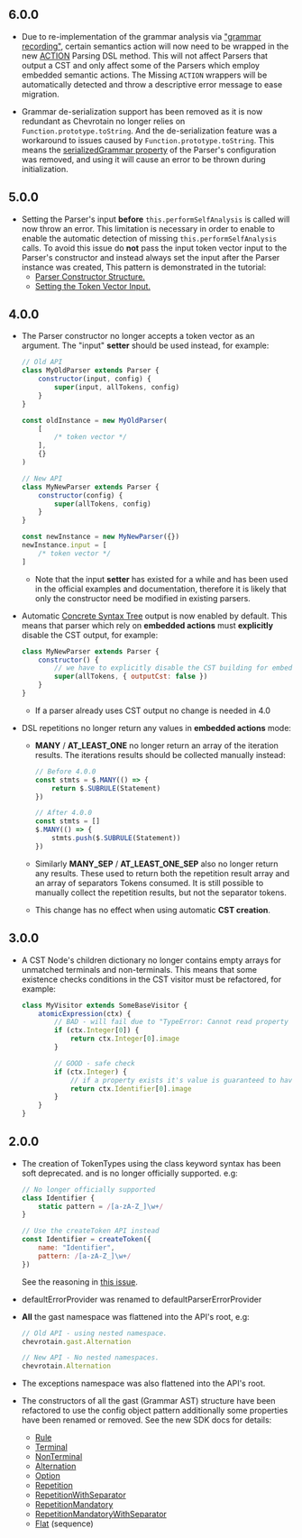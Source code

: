 ## 6.0.0

-   Due to re-implementation of the grammar analysis via ["grammar recording"](../guide/internals.md#grammar-recording), certain semantics action
    will now need to be wrapped in the new [ACTION](https://sap.github.io/chevrotain/documentation/6_0_0/classes/baseparser.html#action) Parsing
    DSL method. This will not affect Parsers that output a CST and only affect some of the Parsers which employ embedded semantic actions.
    The Missing `ACTION` wrappers will be automatically detected and throw a descriptive error message to ease migration.

-   Grammar de-serialization support has been removed as it is now redundant as Chevrotain no longer relies on `Function.prototype.toString`.
    And the de-serialization feature was a workaround to issues caused by `Function.prototype.toString`.
    This means the [serializedGrammar property](https://sap.github.io/chevrotain/documentation/5_0_0/interfaces/iparserconfig.html#serializedgrammar)
    of the Parser's configuration was removed, and using it will cause an error to be thrown during initialization.

## 5.0.0

-   Setting the Parser's input **before** `this.performSelfAnalysis` is called will now throw an error.
    This limitation is necessary in order to enable to enable the automatic detection of missing `this.performSelfAnalysis` calls.
    To avoid this issue do **not** pass the input token vector input to the Parser's constructor and instead always set the input
    after the Parser instance was created, This pattern is demonstrated in the tutorial:
    -   [Parser Constructor Structure.](../tutorial/step2_parsing.md#structure)
    -   [Setting the Token Vector Input.](../tutorial/step2_parsing.md#usage)

## 4.0.0

-   The Parser constructor no longer accepts a token vector as an argument.
    The "input" **setter** should be used instead, for example:

    ```javascript
    // Old API
    class MyOldParser extends Parser {
        constructor(input, config) {
            super(input, allTokens, config)
        }
    }

    const oldInstance = new MyOldParser(
        [
            /* token vector */
        ],
        {}
    )

    // New API
    class MyNewParser extends Parser {
        constructor(config) {
            super(allTokens, config)
        }
    }

    const newInstance = new MyNewParser({})
    newInstance.input = [
        /* token vector */
    ]
    ```

    -   Note that the input **setter** has existed for a while and has been used
        in the official examples and documentation, therefore it is likely that
        only the constructor need be modified in existing parsers.

-   Automatic [Concrete Syntax Tree](https://sap.github.io/chevrotain/docs/guide/concrete_syntax_tree.html) output is now enabled by default.
    This means that parser which rely on **embedded actions** must **explicitly** disable
    the CST output, for example:

    ```javascript
    class MyNewParser extends Parser {
        constructor() {
            // we have to explicitly disable the CST building for embedded actions to work.
            super(allTokens, { outputCst: false })
        }
    }
    ```

    -   If a parser already uses CST output no change is needed in 4.0

-   DSL repetitions no longer return any values in **embedded actions** mode:

    -   **MANY** / **AT_LEAST_ONE** no longer return an array of the iteration results.
        The iterations results should be collected manually instead:

        ```javascript
        // Before 4.0.0
        const stmts = $.MANY(() => {
            return $.SUBRULE(Statement)
        })

        // After 4.0.0
        const stmts = []
        $.MANY(() => {
            stmts.push($.SUBRULE(Statement))
        })
        ```

    -   Similarly **MANY_SEP** / **AT_LEAST_ONE_SEP** also no longer return any results.
        These used to return both the repetition result array and an array of separators Tokens consumed.
        It is still possible to manually collect the repetition results, but not the separator tokens.

    -   This change has no effect when using automatic **CST creation**.

## 3.0.0

-   A CST Node's children dictionary no longer contains empty arrays
    for unmatched terminals and non-terminals. This means that some existence checks
    conditions in the CST visitor must be refactored, for example:

    ```javascript
    class MyVisitor extends SomeBaseVisitor {
        atomicExpression(ctx) {
            // BAD - will fail due to "TypeError: Cannot read property '0' of undefined"
            if (ctx.Integer[0]) {
                return ctx.Integer[0].image
            }

            // GOOD - safe check
            if (ctx.Integer) {
                // if a property exists it's value is guaranteed to have at least one element.
                return ctx.Identifier[0].image
            }
        }
    }
    ```

## 2.0.0

-   The creation of TokenTypes using the class keyword syntax has been soft deprecated.
    and is no longer officially supported.
    e.g:

    ```javascript
    // No longer officially supported
    class Identifier {
        static pattern = /[a-zA-Z_]\w+/
    }

    // Use the createToken API instead
    const Identifier = createToken({
        name: "Identifier",
        pattern: /[a-zA-Z_]\w+/
    })
    ```

    See the reasoning in [this issue](https://github.com/SAP/chevrotain/issues/653).

*   defaultErrorProvider was renamed to defaultParserErrorProvider

*   **All** the gast namespace was flattened into the API's root, e.g:

    ```javascript
    // Old API - using nested namespace.
    chevrotain.gast.Alternation

    // New API - No nested namespaces.
    chevrotain.Alternation
    ```

*   The exceptions namespace was also flattened into the API's root.

*   The constructors of all the gast (Grammar AST) structure have been
    refactored to use the config object pattern additionally some properties have been renamed or removed.
    See the new SDK docs for details:
    -   [Rule](https://sap.github.io/chevrotain/documentation/2_0_0/classes/rule.html)
    -   [Terminal](https://sap.github.io/chevrotain/documentation/2_0_0/classes/terminal.html)
    -   [NonTerminal](https://sap.github.io/chevrotain/documentation/2_0_0/classes/nonterminal.html)
    -   [Alternation](https://sap.github.io/chevrotain/documentation/2_0_0/classes/alternation.html)
    -   [Option](https://sap.github.io/chevrotain/documentation/2_0_0/classes/option.html)
    -   [Repetition](https://sap.github.io/chevrotain/documentation/2_0_0/classes/repetition.html)
    -   [RepetitionWithSeparator](https://sap.github.io/chevrotain/documentation/2_0_0/classes/repetitionwithseparator.html)
    -   [RepetitionMandatory](https://sap.github.io/chevrotain/documentation/2_0_0/classes/repetitionmandatory.html)
    -   [RepetitionMandatoryWithSeparator](https://sap.github.io/chevrotain/documentation/2_0_0/classes/repetitionmandatorywithseparator.html)
    -   [Flat](https://sap.github.io/chevrotain/documentation/2_0_0/classes/flat.html) (sequence)
